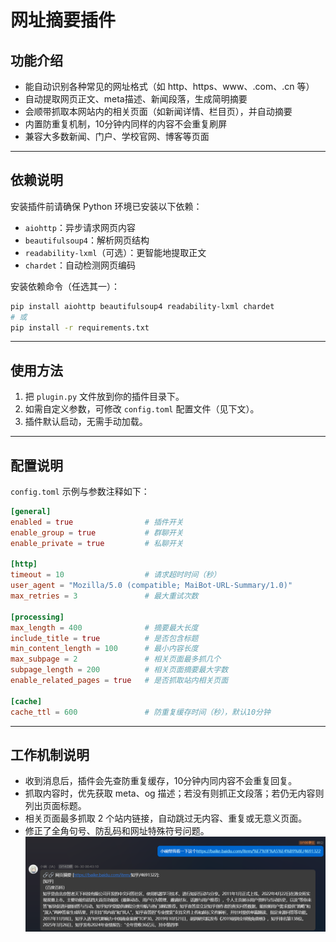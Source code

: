 ﻿# 网址摘要插件

## 功能介绍

- 能自动识别各种常见的网址格式（如 http、https、www、.com、.cn 等）
- 自动提取网页正文、meta描述、新闻段落，生成简明摘要
- 会顺带抓取本网站内的相关页面（如新闻详情、栏目页），并自动摘要
- 内置防重复机制，10分钟内同样的内容不会重复刷屏
- 兼容大多数新闻、门户、学校官网、博客等页面

---

## 依赖说明

安装插件前请确保 Python 环境已安装以下依赖：

- `aiohttp`：异步请求网页内容
- `beautifulsoup4`：解析网页结构
- `readability-lxml`（可选）：更智能地提取正文
- `chardet`：自动检测网页编码

安装依赖命令（任选其一）：

```bash
pip install aiohttp beautifulsoup4 readability-lxml chardet
# 或
pip install -r requirements.txt
```

---

## 使用方法

1. 把 `plugin.py` 文件放到你的插件目录下。
2. 如需自定义参数，可修改 `config.toml` 配置文件（见下文）。
3. 插件默认启动，无需手动加载。

---

## 配置说明

`config.toml` 示例与参数注释如下：

```toml
[general]
enabled = true                # 插件开关
enable_group = true           # 群聊开关
enable_private = true         # 私聊开关

[http]
timeout = 10                  # 请求超时时间（秒）
user_agent = "Mozilla/5.0 (compatible; MaiBot-URL-Summary/1.0)"
max_retries = 3               # 最大重试次数

[processing]
max_length = 400              # 摘要最大长度
include_title = true          # 是否包含标题
min_content_length = 100      # 最小内容长度
max_subpage = 2               # 相关页面最多抓几个
subpage_length = 200          # 相关页面摘要最大字数
enable_related_pages = true   # 是否抓取站内相关页面

[cache]
cache_ttl = 600               # 防重复缓存时间（秒），默认10分钟
```

---

## 工作机制说明

- 收到消息后，插件会先查防重复缓存，10分钟内同内容不会重复回复。
- 抓取内容时，优先获取 meta、og 描述；若没有则抓正文段落；若仍无内容则列出页面标题。
- 相关页面最多抓取 2 个站内链接，自动跳过无内容、重复或无意义页面。
- 修正了全角句号、防乱码和网址特殊符号问题。
![插件项目目录结构截图](screenshot.png)